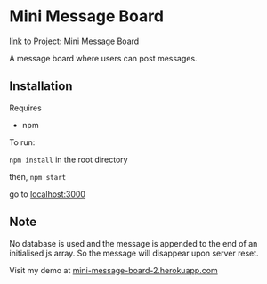 # Mini Message Board
<p><a href="https://www.theodinproject.com/paths/full-stack-javascript/courses/nodejs/lessons/mini-message-board">link</a> to Project: Mini Message Board</p>

<p>A message board where users can post messages.</p>

## Installation
<p>Requires</p>
<ul>
	<li>npm</li>
</ul>

<p>To run:</p>
<p><code>npm install</code> in the root directory</p>
<p>then, <code>npm start</code></p>
<p>go to <a href='localhost:3000'>localhost:3000</a></p>

## Note
<p>No database is used and the message is appended to the end of an initialised js array. So the message will disappear upon server reset.</p>
<p>Visit my demo at <a href="https://mini-message-board-2.herokuapp.com/">mini-message-board-2.herokuapp.com</a></p>

